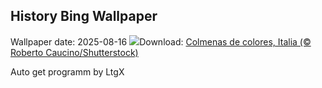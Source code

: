 ## History Bing Wallpaper
Wallpaper date: 2025-08-16
![](https://www.bing.com/th?id=OHR.ColorfulBeehives_ES-ES4737812847_UHD.jpg&w=1000)Download: [Colmenas de colores, Italia (© Roberto Caucino/Shutterstock)](https://www.bing.com/th?id=OHR.ColorfulBeehives_ES-ES4737812847_UHD.jpg)

Auto get programm by LtgX
